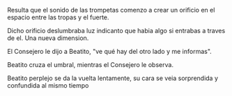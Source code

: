 Resulta que el sonido de las trompetas comenzo a crear un orificio en el espacio entre las tropas y el fuerte.

Dicho orificio deslumbraba luz indicanto que habia algo si entrabas a traves de el. Una nueva dimension.

El Consejero le dijo a Beatito, "ve qué hay del otro lado y me informas".

Beatito cruza el umbral, mientras el Consejero le observa.

Beatito perplejo se da la vuelta lentamente, su cara se veia sorprendida y confundida al mismo tiempo
